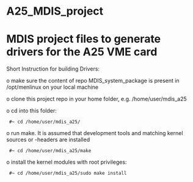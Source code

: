 # A25_MDIS_project
MDIS project files to generate drivers for the A25 VME card
============================================================

Short Instruction for building Drivers:

o make sure the content of repo MDIS_system_package is present in /opt/menlinux on your local machine

o clone this project repo in your home folder, e.g. /home/user/mdis_a25

o cd into this folder:

     #~ cd /home/user/mdis_a25/
o run make. It is assumed that development tools and matching kernel sources or -headers are installed

     #~ cd /home/user/mdis_a25/make

o install the kernel modules with root privileges:

     #~ cd /home/user/mdis_a25/sudo make install
